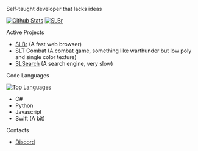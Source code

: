Self-taught developer that lacks ideas

[![Github Stats](https://github-readme-stats.vercel.app/api?username=SLT-World&show_icons=true&theme=dark)](https://github.com/SLT-World/)
[![SLBr](https://github-readme-stats.vercel.app/api/pin/?username=SLT-World&repo=SLBr)](https://github.com/SLT-World/SLBr)

Active Projects
- [SLBr](https://github.com/SLT-World/SLBr) (A fast web browser)
- SLT Combat (A combat game, something like warthunder but low poly and single color texture)
- [SLSearch](https://slsearch.cf/) (A search engine, very slow)

Code Languages

[![Top Languages](https://github-readme-stats.vercel.app/api/top-langs/?username=SLT-World&theme=dark)](https://github.com/SLT-World/)
- C#
- Python
- Javascript
- Swift (A bit)

Contacts
- [Discord](https://discord.gg/fNmFUjmcNn)
